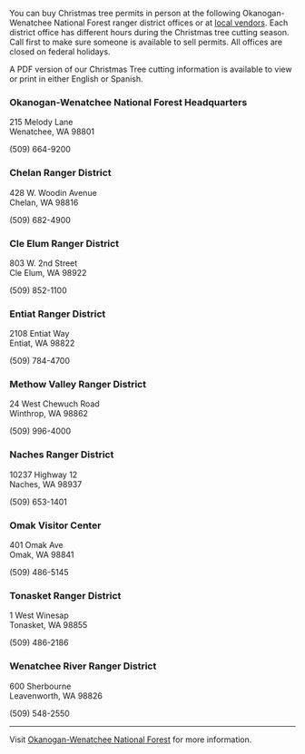 You can buy Christmas tree permits in person at the following Okanogan-Wenatchee National Forest ranger district offices or at [local vendors](https://www.fs.usda.gov/detail/okawen/passes-permits/forestproducts/?cid=fsbdev3_053596). Each district office has different hours during the Christmas tree cutting season. Call first to make sure someone is available to sell permits. All offices are closed on federal holidays.

A PDF version of our Christmas Tree cutting information is available to view or print in either English or Spanish.

### Okanogan-Wenatchee National Forest Headquarters
215 Melody Lane   
Wenatchee, WA 98801

(509) 664-9200

### Chelan Ranger District
428 W. Woodin Avenue   
Chelan, WA 98816

(509) 682-4900

### Cle Elum Ranger District
803 W. 2nd Street   
Cle Elum, WA 98922

(509) 852-1100

### Entiat Ranger District
2108 Entiat Way   
Entiat, WA 98822

(509) 784-4700

### Methow Valley Ranger District
24 West Chewuch Road   
Winthrop, WA 98862

(509) 996-4000

### Naches Ranger District
10237 Highway 12   
Naches, WA 98937

(509) 653-1401

### Omak Visitor Center
401 Omak Ave   
Omak, WA 98841

(509) 486-5145

### Tonasket Ranger District
1 West Winesap   
Tonasket, WA 98855

(509) 486-2186 

### Wenatchee River Ranger District
600 Sherbourne   
Leavenworth, WA 98826

(509) 548-2550

---

Visit [Okanogan-Wenatchee National Forest](https://www.fs.usda.gov/main/okawen/home) for more information.
